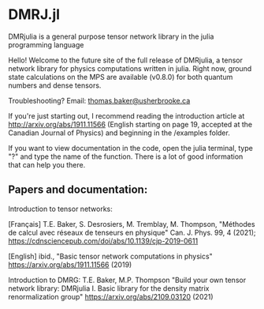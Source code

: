 # DMRJ.jl
DMRjulia is a general purpose tensor network library in the julia programming language

Hello! Welcome to the future site of the full release of DMRjulia, a tensor network library for physics computations written in julia. Right now, ground state calculations on the MPS are available (v0.8.0) for both quantum numbers and dense tensors.
  
Troubleshooting? Email: thomas.baker@usherbrooke.ca

If you're just starting out, I recommend reading the introduction article at http://arxiv.org/abs/1911.11566 (English starting on page 19, accepted at the Canadian Journal of Physics) and beginning in the /examples folder.

If you want to view documentation in the code, open the julia terminal, type "?" and type the name of the function.  There is a lot of good information that can help you there.

## Papers and documentation:

Introduction to tensor networks:

[Français] T.E. Baker, S. Desrosiers, M. Tremblay, M. Thompson, "Méthodes de calcul avec réseaux de tenseurs en physique" Can. J. Phys. 99, 4 (2021); https://cdnsciencepub.com/doi/abs/10.1139/cjp-2019-0611

[English] ibid., "Basic tensor network computations in physics" https://arxiv.org/abs/1911.11566 (2019)

Introduction to DMRG: T.E. Baker, M.P. Thompson "Build your own tensor network library: DMRjulia I. Basic library for the density matrix renormalization group" https://arxiv.org/abs/2109.03120 (2021)
